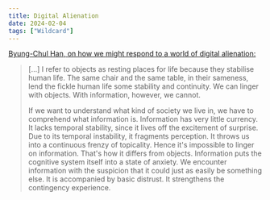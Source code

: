 ```yaml
---
title: Digital Alienation
date: 2024-02-04
tags: ["Wildcard"]
---
```


[Byung-Chul Han, on how we might respond to a world of digital alienation:](https://artreview.com/byung-chul-han-i-practise-philosophy-as-art/)

> [...] I refer to objects as resting places for life because they stabilise human life.<!--x--> The same chair and the same table, in their sameness, lend the fickle human life some stability and continuity. We can linger with objects. With information, however, we cannot.
>
> If we want to understand what kind of society we live in, we have to comprehend what information is. Information has very little currency. It lacks temporal stability, since it lives off the excitement of surprise. Due to its temporal instability, it fragments perception. It throws us into a continuous frenzy of topicality. Hence it's impossible to linger on information. That's how it differs from objects. Information puts the cognitive system itself into a state of anxiety. We encounter information with the suspicion that it could just as easily be something else. It is accompanied by basic distrust. It strengthens the contingency experience.
